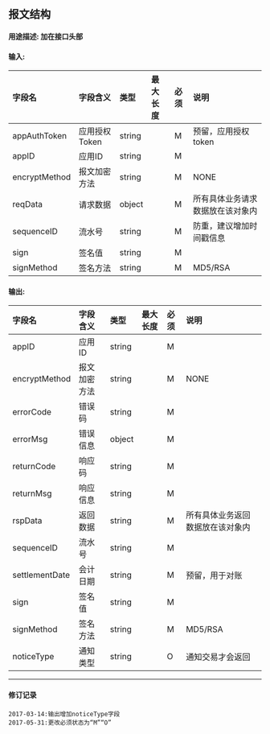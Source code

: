 
## 报文结构
#### 用途描述: 加在接口头部

#### 输入:
| 字段名           | 字段含义      | 类型     | 最大长度 | 必须   | 说明               |
| :------------ | :-------- | :----- | :--- | :--- | :--------------- |
| appAuthToken  | 应用授权Token | string |      | M    | 预留，应用授权token     |
| appID         | 应用ID      | string |      | M    |                  |
| encryptMethod | 报文加密方法    | string |      | M    | NONE             |
| reqData       | 请求数据      | object |      | M    | 所有具体业务请求数据放在该对象内 |
| sequenceID    | 流水号       | string |      | M    | 防重，建议增加时间戳信息     |
| sign          | 签名值       | string |      | M    |                  |
| signMethod    | 签名方法      | string |      | M    | MD5/RSA          |

#### 输出:
| 字段名            | 字段含义   | 类型     | 最大长度 | 必须   | 说明               |
| :------------- | :----- | :----- | :--- | :--- | :--------------- |
| appID          | 应用ID   | string |      | M    |                  |
| encryptMethod  | 报文加密方法 | string |      | M    | NONE             |
| errorCode      | 错误码    | string |      | M    |                  |
| errorMsg       | 错误信息   | object |      | M    |                  |
| returnCode     | 响应码    | string |      | M    |                  |
| returnMsg      | 响应信息   | string |      | M    |                  |
| rspData        | 返回数据   | string |      | M    | 所有具体业务返回数据放在该对象内 |
| sequenceID     | 流水号    | string |      | M    |                  |
| settlementDate | 会计日期   | string |      | M    | 预留，用于对账          |
| sign           | 签名值    | string |      | M    |                  |
| signMethod     | 签名方法   | string |      | M    | MD5/RSA          |
| noticeType     | 通知类型   | string |      | O    | 通知交易才会返回         |

----
#### 修订记录
```
2017-03-14:输出增加noticeType字段
2017-05-31:更改必须状态为“M”“O”
```